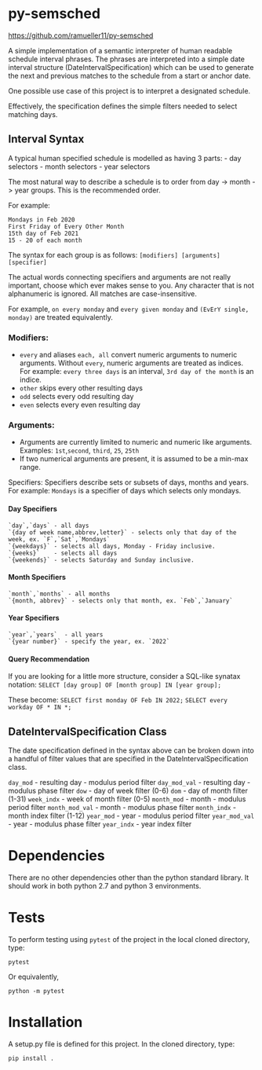 # py-semsched
https://github.com/ramueller11/py-semsched

A simple implementation of a semantic interpreter of human readable schedule 
interval phrases. The phrases are interpreted into a simple 
date interval structure (DateIntervalSpecification) 
which can be used to generate the next and previous matches to the schedule
from a start or anchor date.

One possible use case of this project is to interpret a designated schedule.

Effectively, the specification defines the simple filters needed 
to  select matching days.

## Interval Syntax

A typical human specified schedule is modelled as having 3 parts:
    - day selectors 
    - month selectors
    - year selectors

The most natural way to describe a schedule is to order from 
day -> month -> year groups. This is the recommended order. 

For example: 
```
Mondays in Feb 2020
First Friday of Every Other Month
15th day of Feb 2021
15 - 20 of each month
```

The syntax for each group is as follows: 
`[modifiers] [arguments] [specifier]`

The actual words connecting specifiers and arguments are not really important, 
choose which ever makes sense to you. Any character that is not alphanumeric is ignored.
All matches are case-insensitive.

For example, `on every monday` and `every given monday` and `(EvErY single, monday)` are 
treated equivalently.

### Modifiers:
* `every` and aliases `each, all` convert numeric arguments to numeric arguments. 
  Without `every`, numeric arguments are treated as indices. For example: `every three days` 
  is an interval, `3rd day of the month` is an indice.
* `other` skips every other resulting days
* `odd` selects every odd resulting day
* `even` selects every even resulting day

### Arguments:
* Arguments are currently limited to numeric and numeric like arguments.
  Examples: `1st`,`second`, `third`, `25`, `25th`
* If two numerical arguments are present, it is assumed to be a min-max range.

Specifiers:
Specifiers describe sets or subsets of days, months and years. For example:
`Mondays` is a specifier of days which selects only mondays.

#### Day Specifiers
    `day`,`days` - all days
    `{day of week name,abbrev,letter}` - selects only that day of the week, ex. `F`,`Sat`,`Mondays`
    `{weekdays}` - selects all days, Monday - Friday inclusive. 
    `{weeks}`    - selects all days
    `{weekends}` - selects Saturday and Sunday inclusive.

#### Month Specifiers
    `month`,`months` - all months
    `{month, abbrev}` - selects only that month, ex. `Feb`,`January`

#### Year Specifiers
    `year`,`years`  - all years
    `{year number}` - specify the year, ex. `2022`

#### Query Recommendation
If you are looking for a little more structure, consider a SQL-like synatax notation:
`SELECT [day group] OF [month group] IN [year group];`

These become:
`SELECT first monday OF Feb IN 2022;`
`SELECT every workday OF * IN *;`

## DateIntervalSpecification Class
The date specification defined in the syntax above can be broken down into a 
handful of filter values that are specified in the DateIntervalSpecification
class. 

`day_mod`       - resulting day - modulus period filter
`day_mod_val`   - resulting day - modulus phase filter
`dow`           - day of week filter (0-6)
`dom`           - day of month filter (1-31)
`week_indx`     - week of month filter (0-5)
`month_mod`     - month - modulus period filter 
`month_mod_val` - month - modulus phase filter
`month_indx`    - month index filter (1-12)
`year_mod`      - year - modulus period filter 
`year_mod_val`  - year - modulus phase filter
`year_indx`     - year index filter

# Dependencies 
There are no other dependencies other than the python standard library.
It should work in both python 2.7 and python 3 environments.

# Tests 
To perform testing using `pytest` of the project in the local cloned directory, type:
```
pytest
```

Or equivalently, 
```
python -m pytest
```

# Installation
A setup.py file is defined for this project. 
In the cloned directory, type: 
```
pip install .
```
